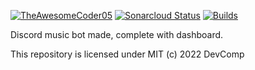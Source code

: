 [![TheAwesomeCoder05](https://circleci.com/gh/TheAwesomeCoder05/MusicComp-v2.svg?style=svg)](https://circleci.com/gh/TheAwesomeCoder05/MusicComp-v2)
[![Sonarcloud Status](https://sonarcloud.io/api/project_badges/measure?project=TheAwesomeCoder05_MusicComp-v2&metric=alert_status)](https://sonarcloud.io/dashboard?id=TheAwesomeCoder05_MusicComp-v2)
[![Builds](https://shields.io/github/workflow/status/TheAwesomeCoder05/MusicComp-v2/CI?event=push)](https://shields.io/github/workflow/status/TheAwesomeCoder05/MusicComp-v2/CI?event=push)




Discord music bot made, complete with dashboard.

This repository is licensed under MIT (c) 2022 DevComp
